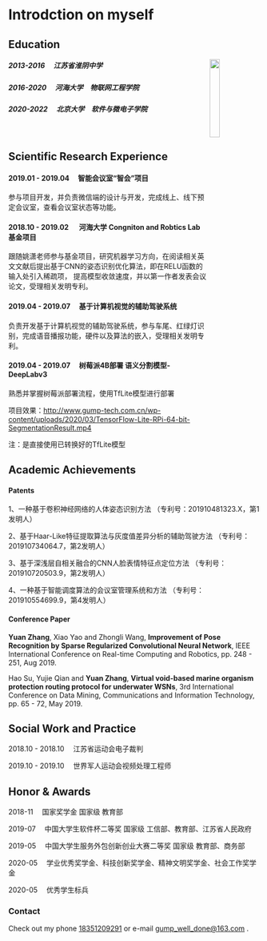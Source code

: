 # Introdction on myself

## Education

<img src='https://img-blog.csdnimg.cn/20191002195757731.jpg' align='right' style=' width:20% '/>

##### 2013-2016  &emsp;江苏省淮阴中学

##### 2016-2020  &emsp;河海大学&emsp;物联网工程学院

##### 2020-2022  &emsp;北京大学&emsp;软件与微电子学院

###### &emsp;

## Scientific Research Experience

#### 2019.01 - 2019.04   &emsp;智能会议室“智会”项目

参与项目开发，并负责微信端的设计与开发，完成线上、线下预定会议室，查看会议室状态等功能。
    
#### 2018.10 - 2019.02   &emsp; 河海大学 Congniton and Robtics Lab 基金项目

跟随姚潇老师参与基金项目，研究机器学习方向，在阅读相关英文文献后提出基于CNN的姿态识别优化算法，即在RELU函数的输入处引入稀疏项， 提高模型收敛速度，并以第一作者发表会议论文，受理相关发明专利。
    
#### 2019.04 - 2019.07   &emsp;基于计算机视觉的辅助驾驶系统

负责开发基于计算机视觉的辅助驾驶系统，参与车尾、红绿灯识别，完成语音播报功能，硬件以及算法的嵌入，受理相关发明专利。 

#### 2019.04 - 2019.07   &emsp;树莓派4B部署 语义分割模型-DeepLabv3  

熟悉并掌握树莓派部署流程，使用TfLite模型进行部署 

项目效果：http://www.gump-tech.com.cn/wp-content/uploads/2020/03/TensorFlow-Lite-RPi-64-bit-SegmentationResult.mp4 

注：是直接使用已转换好的TfLite模型

## Academic Achievements


#### Patents   

1、一种基于卷积神经网络的人体姿态识别方法 （专利号：201910481323.X，第1发明人） 

2、基于Haar-Like特征提取算法与灰度值差异分析的辅助驾驶方法 （专利号：201910734064.7，第2发明人） 

3、基于深浅层自相关融合的CNN人脸表情特征点定位方法 （专利号：201910720503.9，第2发明人）

4、一种基于智能调度算法的会议室管理系统和方法 （专利号：201910554699.9，第4发明人） 

#### Conference Paper 

**Yuan Zhang**, Xiao Yao and Zhongli Wang, **Improvement of Pose Recognition by Sparse Regularized Convolutional Neural Network**, IEEE International Conference on Real-time Computing and Robotics, pp. 248 - 251, Aug 2019.

Hao Su, Yujie Qian and **Yuan Zhang**, **Virtual void-based marine organism protection routing protocol for underwater WSNs**,  3rd International Conference on Data Mining, Communications and  Information Technology, pp. 65 - 72, May 2019.

## Social Work and Practice

2018.10 - 2018.10   &emsp;江苏省运动会电子裁判 

2019.10 - 2019.10   &emsp;世界军人运动会视频处理工程师

## Honor & Awards

2018-11  &emsp;国家奖学金 国家级 教育部

2019-07  &emsp;中国大学生软件杯二等奖 国家级 工信部、教育部、江苏省人民政府

2019-05  &emsp;中国大学生服务外包创新创业大赛二等奖 国家级 教育部、商务部

2020-05  &emsp;学业优秀奖学金、科技创新奖学金、精神文明奖学金、社会工作奖学金

2020-05  &emsp;优秀学生标兵



### Contact

Check out my phone [18351209291](https://help.github.com/categories/github-pages-basics/) or e-mail [gump_well_done@163.com](https://github.com/contact) .
